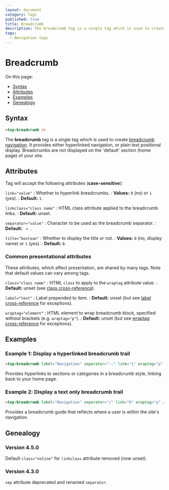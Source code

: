 ```yaml
---
layout: document
category: Tags
published: true
title: Breadcrumb
description: The breadcrumb tag is a single tag which is used to create breadcrumb navigation.
tags:
  - Navigation tags
---
```


# Breadcrumb

On this page:

* [Syntax](#syntax)
* [Attributes](#attributes)
* [Examples](#examples)
* [Genealogy](#genealogy)

## Syntax

~~~ html
<txp:breadcrumb />
~~~

The **breadcrumb** tag is a *single* tag which is used to create [breadcrumb navigation](https://en.wikipedia.org/wiki/Breadcrumb_trail). It provides either hyperlinked navigation, or plain text positional display. Breadcrumbs are *not* displayed on the 'default' section (home page) of your site.

## Attributes

Tag will accept the following attributes (**case-sensitive**):

`link="value"`
: Whether to hyperlink breadcrumbs.
: **Values:** `0` (no) or `1` (yes).
: **Default:** `1`.

`linkclass="class name"`
: HTML class attribute applied to the breadcrumb links.
: **Default:** unset.

`separator="value"`
: Character to be used as the breadcrumb separator.
: **Default:** ` » `.

`title="boolean"`
: Whether to display the title or not.
: **Values:** `0` (no, display name) or `1` (yes).
: **Default:** `0`.

### Common presentational attributes

These attributes, which affect presentation, are shared by many tags. Note that default values can vary among tags.

`class="class name"`
: HTML `class` to apply to the `wraptag` attribute value.
: **Default:** unset (see [class cross-reference](https://docs.textpattern.io/tags/tag-attributes-cross-reference#class)).

`label="text"`
: Label prepended to item.
: **Default:** unset (but see [label cross-reference](https://docs.textpattern.io/tags/tag-attributes-cross-reference#label) for exceptions).

`wraptag="element"`
: HTML element to wrap breadcrumb block, specified without brackets (e.g. `wraptag="p"`).
: **Default:** unset (but see [wraptag cross-reference](https://docs.textpattern.io/tags/tag-attributes-cross-reference#wraptag) for exceptions).

## Examples

### Example 1: Display a hyperlinked breadcrumb trail

~~~ html
<txp:breadcrumb label="Navigation" separator="::" link="1" wraptag="p" />
~~~

Provides hyperlinks to sections or categories in a breadcrumb style, linking back to your home page.

### Example 2: Display a text only breadcrumb trail

~~~ html
<txp:breadcrumb label="Navigation" separator="/" link="0" wraptag="p" />
~~~

Provides a breadcrumb guide that reflects where a user is within the site's navigation.

## Genealogy

### Version 4.5.0

Default `class="noline"` for `linkclass` attribute removed (now unset).

### Version 4.3.0

`sep` attribute deprecated and renamed `separator`.
